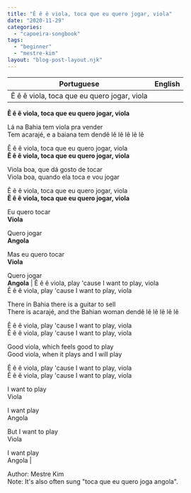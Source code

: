 ```yaml
---
title: "Ê ê ê viola, toca que eu quero jogar, viola"
date: "2020-11-29"
categories: 
  - "capoeira-songbook"
tags: 
  - "beginner"
  - "mestre-kim"
layout: "blog-post-layout.njk"
---
```


| Portuguese | English |
| --- | --- |
| Ê ê ê viola, toca que eu quero jogar, viola  
**Ê ê ê viola, toca que eu quero jogar, viola**  
  
Lá na Bahia tem viola pra vender  
Tem acarajé, e a baiana tem dendê lê lê lê lê lê  
  
Ê ê ê viola, toca que eu quero jogar, viola  
**Ê ê ê viola, toca que eu quero jogar, viola**  
  
Viola boa, que dá gosto de tocar  
Viola boa, quando ela toca e vou jogar  
  
Ê ê ê viola, toca que eu quero jogar, viola  
**Ê ê ê viola, toca que eu quero jogar, viola**  
  
Eu quero tocar  
**Viola**  
  
Quero jogar  
**Angola**  
  
Mas eu quero tocar  
**Viola**  
  
Quero jogar  
**Angola** | Ê ê ê viola, play 'cause I want to play, viola  
Ê ê ê viola, play 'cause I want to play, viola  
  
There in Bahia there is a guitar to sell  
There is acarajé, and the Bahian woman dendê lê lê lê lê lê  
  
Ê ê ê viola, play 'cause I want to play, viola  
Ê ê ê viola, play 'cause I want to play, viola  
  
Good viola, which feels good to play  
Good viola, when it plays and I will play  
  
Ê ê ê viola, play 'cause I want to play, viola  
Ê ê ê viola, play 'cause I want to play, viola  
  
I want to play  
Viola  
  
I want play  
Angola  
  
But I want to play  
Viola  
  
I want play  
Angola |

<figcaption>

Author: Mestre Kim  
Note: It's also often sung "toca que eu quero joga angola".

</figcaption>
